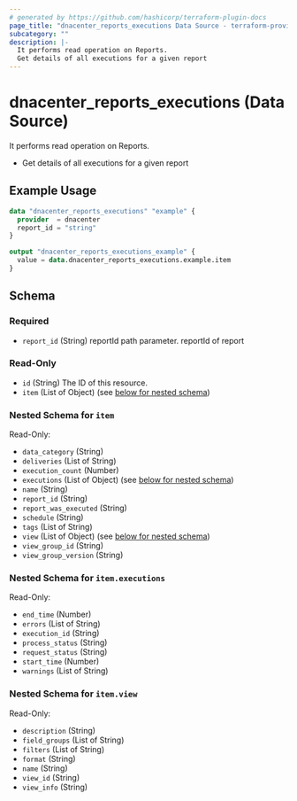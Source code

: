 ```yaml
---
# generated by https://github.com/hashicorp/terraform-plugin-docs
page_title: "dnacenter_reports_executions Data Source - terraform-provider-dnacenter"
subcategory: ""
description: |-
  It performs read operation on Reports.
  Get details of all executions for a given report
---
```


# dnacenter_reports_executions (Data Source)

It performs read operation on Reports.

- Get details of all executions for a given report

## Example Usage

```terraform
data "dnacenter_reports_executions" "example" {
  provider  = dnacenter
  report_id = "string"
}

output "dnacenter_reports_executions_example" {
  value = data.dnacenter_reports_executions.example.item
}
```

<!-- schema generated by tfplugindocs -->
## Schema

### Required

- `report_id` (String) reportId path parameter. reportId of report

### Read-Only

- `id` (String) The ID of this resource.
- `item` (List of Object) (see [below for nested schema](#nestedatt--item))

<a id="nestedatt--item"></a>
### Nested Schema for `item`

Read-Only:

- `data_category` (String)
- `deliveries` (List of String)
- `execution_count` (Number)
- `executions` (List of Object) (see [below for nested schema](#nestedobjatt--item--executions))
- `name` (String)
- `report_id` (String)
- `report_was_executed` (String)
- `schedule` (String)
- `tags` (List of String)
- `view` (List of Object) (see [below for nested schema](#nestedobjatt--item--view))
- `view_group_id` (String)
- `view_group_version` (String)

<a id="nestedobjatt--item--executions"></a>
### Nested Schema for `item.executions`

Read-Only:

- `end_time` (Number)
- `errors` (List of String)
- `execution_id` (String)
- `process_status` (String)
- `request_status` (String)
- `start_time` (Number)
- `warnings` (List of String)


<a id="nestedobjatt--item--view"></a>
### Nested Schema for `item.view`

Read-Only:

- `description` (String)
- `field_groups` (List of String)
- `filters` (List of String)
- `format` (String)
- `name` (String)
- `view_id` (String)
- `view_info` (String)
